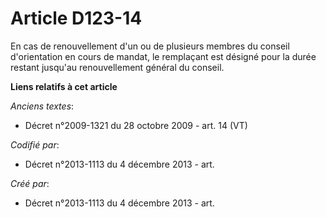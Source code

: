 # Article D123-14

En cas de renouvellement d'un ou de plusieurs membres du conseil d'orientation en cours de mandat, le remplaçant est désigné
pour la durée restant jusqu'au renouvellement général du conseil.

**Liens relatifs à cet article**

_Anciens textes_:

  - Décret n°2009-1321 du 28 octobre 2009 - art. 14 (VT)

_Codifié par_:

  - Décret n°2013-1113 du 4 décembre 2013 - art.

_Créé par_:

  - Décret n°2013-1113 du 4 décembre 2013 - art.
